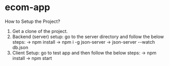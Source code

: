 # ecom-app

How to Setup the Project?

1. Get a clone of the project.
2. Backend (server) setup:
      go to the server directory and follow the below steps:
      -> npm install
      -> npm i -g json-server
      -> json-server --watch db.json
3. Client Setup:
     go to test app and then follow the below steps:
     -> npm install
     -> npm start
